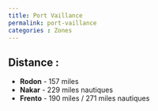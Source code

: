 ```yaml
---
title: Port Vaillance
permalink: port-vaillance
categories : Zones
---
```


## Distance :
- **Rodon** - 157 miles
- **Nakar** - 229 miles nautiques
- **Frento** - 190 miles / 271 miles nautiques
